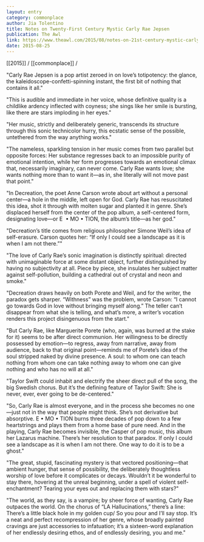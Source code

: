 ```yaml
---
layout: entry
category: commonplace
author: Jia Tolentino
title: Notes on Twenty-First Century Mystic Carly Rae Jepsen
publication: The Awl
link: https://www.theawl.com/2015/08/notes-on-21st-century-mystic-carly-rae-jepsen/
date: 2015-08-25
---
```


[[2015]] / [[commonplace]] / 

"Carly Rae Jepsen is a pop artist zeroed in on love’s totipotency: the glance, the kaleidoscope-confetti-spinning instant, the first bit of nothing that contains it all."

"This is audible and immediate in her voice, whose definitive quality is a childlike ardency inflected with coyness; she sings like her smile is bursting, like there are stars imploding in her eyes."

"Her music, strictly and deliberately generic, transcends its structure through this sonic technicolor hurry, this ecstatic sense of the possible, untethered from the way anything works."

"The nameless, sparkling tension in her music comes from two parallel but opposite forces: Her substance regresses back to an impossible purity of emotional intention, while her form progresses towards an emotional climax that, necessarily imaginary, can never come. Carly Rae wants love; she wants nothing more than to want it—as in, she literally will not move past that point."

"In Decreation, the poet Anne Carson wrote about art without a personal center—a hole in the middle, left open for God. Carly Rae has resuscitated this idea, shot it through with molten sugar and planted it in genre. She’s displaced herself from the center of the pop album, a self-centered form, designating love—or E  • MO • TION, the album’s title—as her god."

"Decreation’s title comes from religious philosopher Simone Weil’s idea of self-erasure. Carson quotes her: “If only I could see a landscape as it is when I am not there.”"

"The love of Carly Rae’s sonic imagination is distinctly spiritual: directed with unimaginable force at some distant object, further distinguished by having no subjectivity at all. Piece by piece, she insulates her subject matter against self-pollution, building a cathedral out of crystal and neon and smoke."

"Decreation draws heavily on both Porete and Weil, and for the writer, the paradox gets sharper. “Withness” was the problem, wrote Carson: “I cannot go towards God in love without bringing myself along.” The teller can’t disappear from what she is telling, and what’s more, a writer’s vocation renders this project disingenuous from the start."

"But Carly Rae, like Marguerite Porete (who, again, was burned at the stake for it) seems to be after direct communion. Her willingness to be directly possessed by emotion—to regress, away from narrative, away from audience, back to that original point—reminds me of Porete’s idea of the soul stripped naked by divine presence. A soul: to whom one can teach nothing from whom one can take nothing away to whom one can give nothing and who has no will at all."

"Taylor Swift could inhabit and electrify the sheer direct pull of the song, the big Swedish chorus. But it’s the defining feature of Taylor Swift: She is never, ever, ever going to be de-centered."

"So, Carly Rae is almost everyone, and in the process she becomes no one—just not in the way that people might think. She’s not derivative but absorptive. E • MO • TION burns three decades of pop down to a few heartstrings and plays them from a home base of pure need. And in the playing, Carly Rae becomes invisible, the Casper of pop music, this album her Lazarus machine. There’s her resolution to that paradox. If only I could see a landscape as it is when I am not there. One way to do it is to be a ghost."

"The great, stupid, fascinating mystery is that vectored positioning—that ambient hunger, that sense of possibility, the deliberately thoughtless worship of love before it complicates or decays. Wouldn’t it be wonderful to stay there, hovering at the unreal beginning, under a spell of violent self-enchantment? Tearing your eyes out and replacing them with stars?"

"The world, as they say, is a vampire; by sheer force of wanting, Carly Rae outpaces the world. On the chorus of “LA Hallucinations,” there’s a line: There’s a little black hole in my golden cup/ So you pour and I’ll say stop. It’s a neat and perfect recompression of her genre, whose broadly painted cravings are just accessories to infatuation; it’s a sixteen-word explanation of her endlessly desiring ethos, and of endlessly desiring, you and me."
